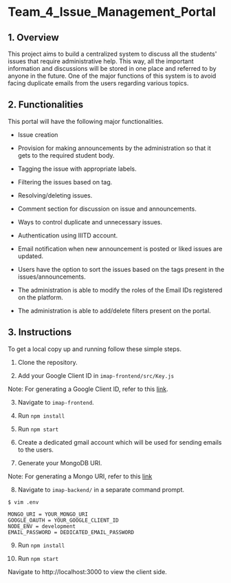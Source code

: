 # Team_4_Issue_Management_Portal

## 1. Overview

This project aims to build a centralized system to discuss all the students' issues that require administrative help. This way, all the important information and discussions will be stored in one place and referred to by anyone in the future. One of the major functions of this system is to avoid facing duplicate emails from the users regarding various topics.

## 2. Functionalities

This portal will have the following major functionalities.

* Issue creation

* Provision for making announcements by the administration so that it gets to the required student body.

* Tagging the issue with appropriate labels.

* Filtering the issues based on tag.

* Resolving/deleting issues.

* Comment section for discussion on issue and announcements.

* Ways to control duplicate and unnecessary issues.

* Authentication using IIITD account.

* Email notification when new announcement is posted or liked issues are updated.

* Users have the option to sort the issues based on the tags present in the issues/announcements.

* The administration is able to modify the roles of the Email IDs registered on the platform.

* The administration is able to add/delete filters present on the portal.




## 3. Instructions

To get a local copy up and running follow these simple steps.

1. Clone the repository.

2. Add your Google Client ID in `imap-frontend/src/Key.js`

Note: For generating a Google Client ID, refer to this [link](https://developers.google.com/adwords/api/docs/guides/authentication).

3. Navigate to `imap-frontend`.

4. Run `npm install`

5. Run `npm start`

6. Create a dedicated gmail account which will be used for sending emails to the users.

7. Generate your MongoDB URI.

Note: For generating a Mongo URI, refer to this [link](https://docs.mongodb.com/guides/server/drivers/)

8. Navigate to `imap-backend/` in a separate command prompt.

```
$ vim .env
```

```
MONGO_URI = YOUR_MONGO_URI
GOOGLE_OAUTH = YOUR_GOOGLE_CLIENT_ID
NODE_ENV = development
EMAIL_PASSWORD = DEDICATED_EMAIL_PASSWORD
```

9. Run `npm install`

10. Run `npm start`

Navigate to http://localhost:3000 to view the client side.
